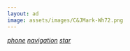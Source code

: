 ```yaml
---
layout: ad
image: assets/images/C&JMark-Wh72.png
---
```

<a href="tel:7634252423"><i class="material-icons md-36 md-light">phone</i></a> <a class="" href="https://www.google.com/maps/dir/?api=1&amp;destination=CanJ%20Auto%20repair&amp;destination_place_id=ChIJ3crk9Uo4s1IRrxPfIPo7-YQ&amp;travelmode=driving"><i class="material-icons md-36 md-light">navigation</i></a> <a href="#reviews"><i class="material-icons md-36 md-light">star</i></a>
